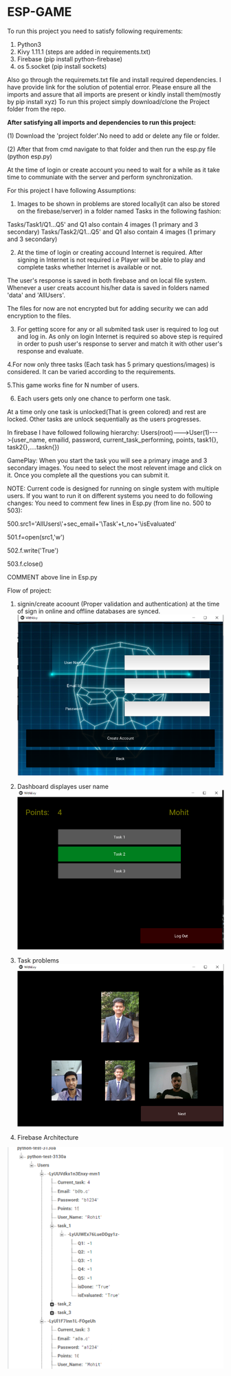 # ESP-GAME
To run this project you need to satisfy following requirements:
1. Python3
2. Kivy 1.11.1 (steps are added in requirements.txt)
3. Firebase (pip install python-firebase)
4. os
5.socket (pip install sockets)

 Also go through the requiremets.txt file and install required dependencies. I have provide link for the solution of potential error.
Please ensure all the imports and assure that all imports are present or kindly install them(mostly by pip install xyz)
To run this project simply download/clone the Project folder from the repo.


**After satisfying all imports and dependencies to run this project:**

(1)  Download the 'project folder'.No need to add or delete any file or folder.

(2) After that from cmd navigate to that folder and then run the esp.py file (python esp.py)

At the time of login or create account you need to wait for a while as it take time to communiate with the server and perform synchronization.

For this project I have following Assumptions:
1. Images to be shown in problems are stored locally(it can also be stored on the firebase/server) in a folder named  Tasks in the following fashion:

Tasks/Task1/Q1...Q5'  and  Q1 also contain 4 images (1 primary and 3 secondary)
Tasks/Task2/Q1...Q5'  and  Q1 also contain 4 images (1 primary and 3 secondary) 
 
 
 
 2. At the time of login or creating accound Internet is required. After signing in Internet is not required i.e Player will be able to play and complete tasks whether Internet is available or not. 
 
The user's response is saved in both firebase and on local file system. Whenever a user creats account his/her data is saved in folders named 'data' and 'AllUsers'.
 
The files for now are not encrypted but for adding security we can add encryption to the files.

3. For getting score for any or all submited task user is required to log out and log in. As only on login Internet is required so above step is required in order to push user's response to server and match it with other user's response and evaluate.

4.For now only three tasks (Each task has 5 primary questions/images) is considered. It can be varied according to the requirements.

5.This game works fine for N number of users.

6. Each users gets only one chance to perform one task.

At a time only one task is unlocked(That is green colored) and rest are locked. Other tasks are unlock sequentially as the users progresses.

In firebase I have followed following hierarchy:
              Users(root)--->User(1)--->{user_name, emailid, password, current_task_performing, points, task1{}, task2{},....taskn{})
              
 GamePlay:
When you start the task you will see a primary image and 3 secondary images. You need to select the most relevent image and click on it.
Once you complete all the questions you can submit it.

NOTE:
Current code is designed for running on single system with multiple users. If you want to run it on different systems you need to do following changes:
You need to comment few lines in Esp.py (from line no. 500 to 503):

500.src1='AllUsers\\'+sec_email+'\Task'+t_no+'\isEvaluated'

501.f=open(src1,'w')

502.f.write('True')

503.f.close()

COMMENT above line in Esp.py 

 Flow of project:
 
 1. signin/create acoount (Proper validation and authentication) at the time of sign in online and offline databases are synced.
 ![](Images/newuser.png)
 
 2. Dashboard displayes user name 
 ![](Images/Dash.png)
 
 
 3. Task problems                                
 ![](Images/Problems.png)  
 
 4. Firebase Architecture
 
 ![](Images/Firebase.png)
 
 
 
                  

